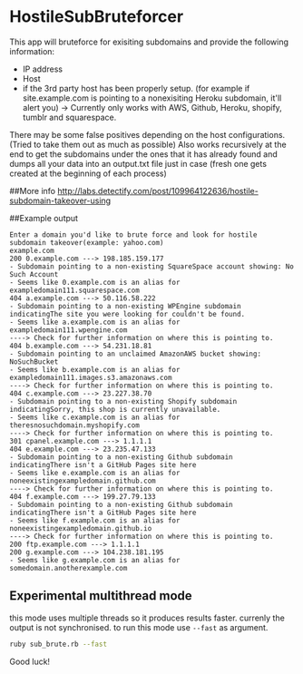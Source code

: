 # HostileSubBruteforcer
This app will bruteforce for exisiting subdomains and provide the following information:
   - IP address
   - Host
   - if the 3rd party host has been properly setup. (for example if site.example.com is pointing to a nonexisiting Heroku subdomain, it'll alert you) -> Currently only works with AWS, Github, Heroku, shopify, tumblr and squarespace.

There may be some false positives depending on the host configurations. (Tried to take them out as much as possible)
Also works recursively at the end to get the subdomains under the ones that it has already found and dumps all your data into an output.txt file just in case (fresh one gets created at the beginning of each process) 

##More info
http://labs.detectify.com/post/109964122636/hostile-subdomain-takeover-using 

##Example output

`````
Enter a domain you'd like to brute force and look for hostile subdomain takeover(example: yahoo.com)
example.com
200 0.example.com ---> 198.185.159.177
- Subdomain pointing to a non-existing SquareSpace account showing: No Such Account
- Seems like 0.example.com is an alias for exampledomain111.squarespace.com
404 a.example.com ---> 50.116.58.222
- Subdomain pointing to a non-existing WPEngine subdomain indicatingThe site you were looking for couldn't be found.
- Seems like a.example.com is an alias for exampledomain111.wpengine.com
----> Check for further information on where this is pointing to.
404 b.example.com ---> 54.231.18.81
- Subdomain pointing to an unclaimed AmazonAWS bucket showing: NoSuchBucket
- Seems like b.example.com is an alias for exampledomain111.images.s3.amazonaws.com
----> Check for further information on where this is pointing to.
404 c.example.com ---> 23.227.38.70
- Subdomain pointing to a non-existing Shopify subdomain indicatingSorry, this shop is currently unavailable.
- Seems like c.example.com is an alias for theresnosuchdomain.myshopify.com
----> Check for further information on where this is pointing to.
301 cpanel.example.com ---> 1.1.1.1
404 e.example.com ---> 23.235.47.133
- Subdomain pointing to a non-existing Github subdomain indicatingThere isn't a GitHub Pages site here
- Seems like e.example.com is an alias for noneexistingexampledomain.github.com
----> Check for further information on where this is pointing to.
404 f.example.com ---> 199.27.79.133
- Subdomain pointing to a non-existing Github subdomain indicatingThere isn't a GitHub Pages site here
- Seems like f.example.com is an alias for noneexistingexampledomain.github.io
----> Check for further information on where this is pointing to.
200 ftp.example.com ---> 1.1.1.1
200 g.example.com ---> 104.238.181.195
- Seems like g.example.com is an alias for somedomain.anotherexample.com
`````
## Experimental  multithread mode

this mode uses multiple threads so it produces results faster. currenly the output is not synchronised.
to run this mode use ``--fast`` as argument.

```bash
ruby sub_brute.rb --fast
```


Good luck!
